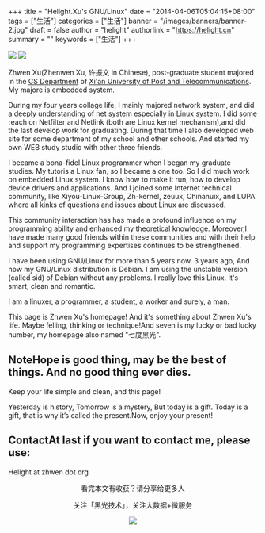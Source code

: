 +++
title = "Helight.Xu's GNU/Linux"
date = "2014-04-06T05:04:15+08:00"
tags = ["生活"]
categories = ["生活"]
banner = "/images/banners/banner-2.jpg"
draft = false
author = "helight"
authorlink = "https://helight.cn"
summary = ""
keywords = ["生活"]
+++


![](http://www.debian.org/logos/openlogo-nd-50.png)
![](http://www.debian.org/Pics/debian.png)
		
Zhwen Xu(Zhenwen Xu, 许振文 in Chinese), post-graduate student majored in the [CS Department](http://cs.xupt.edu.cn) of [Xi'an  University of Post and Telecommunications](http://www.xupt.edu.cn). 
	My majore is embedded system.
<!--more-->
During my four years collage life, I mainly majored network system, and did a deeply understanding of net system especially in Linux system. I did some reach on Netfilter and Netlink (both are Linux kernel mechanism),and did the last develop work for graduating. During that time I also developed web site for some department of my school and other schools. And started my own WEB study studio with other three friends.
	
I became a bona-fidel Linux programmer when I began my graduate studies. My tutoris a Linux fan, so I became a one too. So I did much work on embedded Linux system. I know how to make it run, how to develop device drivers and applications. And I joined some Internet technical community, like Xiyou-Linux-Group, Zh-kernel, zeuux, Chinanuix, and LUPA where all kinks of questions and issues about Linux are discussed. 
	
This community interaction has has made a profound influence on my programming ability and enhanced my theoretical knowledge. Moreover,I have made many good friends within these communities and with their help and support my programming expertises continues to be strengthened. 
	
I have been using GNU/Linux for more than 5 years now. 3 years ago, And now my GNU/Linux distribution is Debian. I am using the unstable version (called sid) of Debian without any problems. I really love this Linux. It's smart, clean and romantic.
	
I am a linuxer, a programmer, a student, a worker and surely, a man.
	
This page is Zhwen Xu's homepage! And it's something about Zhwen Xu's life. Maybe felling, thinking or technique!And seven is my lucky or bad lucky number, my homepage also named "七度黑光". 
	
## NoteHope is good thing, may be the best of things. And no good thing ever dies.
Keep your life simple and clean, and this page!

Yesterday is history, Tomorrow is a mystery, But today is a gift. Today is a gift, that is why it’s called the present.Now, enjoy your present!
 
## ContactAt last if you want to contact me, please use:
Helight at zhwen dot org 
	

<center>
看完本文有收获？请分享给更多人<br>

关注「黑光技术」，关注大数据+微服务<br>

![](/images/qrcode_helight_tech.jpg)
</center>
